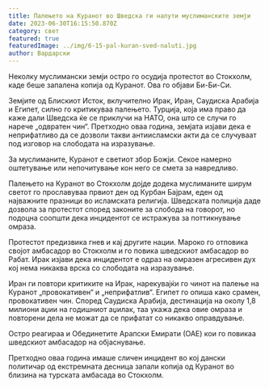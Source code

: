 ```yaml
---
title: Палењето на Куранот во Шведска ги налути муслиманските земји
date: 2023-06-30T16:15:50.870Z
category: свет
featured: true
featuredImage: ../img/6-15-pal-kuran-sved-naluti.jpg
author: Вардарски
---
```

Неколку муслимански земји остро го осудија протестот во Стокхолм, каде беше запалена копија од Куранот. Ова го објави Би-Би-Си.

Земјите од Блискиот Исток, вклучително Ирак, Иран, Саудиска Арабија и Египет, силно го критикуваа палењето. Турција, која има право да каже дали Шведска ќе се приклучи на НАТО, она што се случи го нарече „одвратен чин“. Претходно оваа година, земјата изјави дека е неприфатливо да се дозволи такви антиисламски акти да се случуваат под изговор на слободата на изразување.

За муслиманите, Куранот е светиот збор Божји. Секое намерно оштетување или непочитување кон него се смета за навредливо.

Палењето на Куранот во Стокхолм дојде додека муслиманите ширум светот го прославуваа првиот ден од Курбан Бајрам, еден од најважните празници во исламската религија. Шведската полиција даде дозвола за протестот според законите за слобода на говорот, но подоцна соопшти дека инцидентот се истражува за поттикнување омраза.

Протестот предизвика гнев и кај другите нации. Мароко го отповика својот амбасадор во Стокхолм и го повика шведскиот амбасадор во Рабат. Ирак изјави дека инцидентот е одраз на омразен агресивен дух кој нема никаква врска со слободата на изразување.

Иран ги повтори критиките на Ирак, нарекувајќи го чинот на палење на Куранот „провокативен“ и „неприфатлив“. Египет го опиша како срамен, провокативен чин. Според Саудиска Арабија, дестинација на околу 1,8 милиони аџии на годишниот аџилак, таа укажа дека овие омраза и повторени дела не можат да се прифатат со никакво оправдување.

Остро реагираа и Обединетите Арапски Емирати (ОАЕ) кои го повикаа шведскиот амбасадор на објаснување.

Претходно оваа година имаше сличен инцидент во кој дански политичар од екстремната десница запали копија од Куранот во близина на турската амбасада во Стокхолм.